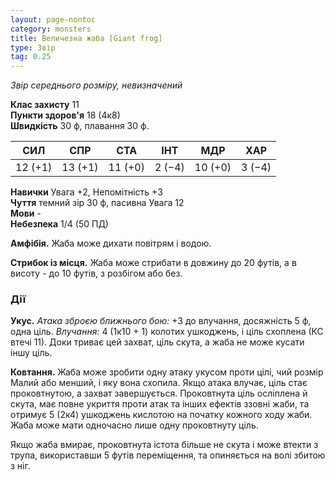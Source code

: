```yaml
---
layout: page-nontoc
category: monsters
title: Величезна жаба [Giant frog]
type: Звір
tag: 0.25
---
```


_Звір середнього розміру, невизначений_

**Клас захисту** 11    
**Пункти здоров'я** 18 (4к8)    
**Швидкість** 30 ф, плавання 30 ф.

| СИЛ     | СПР     | СТА     | ІНТ    | МДР     | ХАР    |
| ------- | ------- | ------- | ------ | ------- | ------ |
| 12 (+1) | 13 (+1) | 11 (+0) | 2 (−4) | 10 (+0) | 3 (−4) |

**Навички** Увага +2, Непомітність +3    
**Чуття** темний зір 30 ф, пасивна Увага 12    
**Мови** -    
**Небезпека** 1/4 (50 ПД)

**Амфібія.** Жаба може дихати повітрям і водою.    

**Стрибок із місця.** Жаба може стрибати в довжину до 20 футів, а в висоту - до 10 футів, з розбігом або без.

### Дії
**Укус.** _Атака зброєю ближнього бою:_ +3 до влучання, досяжність 5 ф, одна ціль. _Влучання:_ 4 (1к10 + 1) колотих ушкоджень, і ціль схоплена (КС втечі 11). Доки триває цей захват, ціль скута, а жаба не може кусати іншу ціль.    

**Ковтання.** Жаба може зробити одну атаку укусом проти цілі, чий розмір Малий або менший, і яку вона схопила. Якщо атака влучає, ціль стає проковтнутою, а захват завершується. Проковтнута ціль осліплена й скута, має повне укриття проти атак та інших ефектів ззовні жаби, та отримує 5 (2к4) ушкоджень кислотою на початку кожного ходу жаби. Жаба може мати одночасно лише одну проковтнуту ціль.  

Якщо жаба вмирає, проковтнута істота більше не скута і може втекти з трупа, використавши 5 футів переміщення, та опиняється на волі збитою з ніг. 

